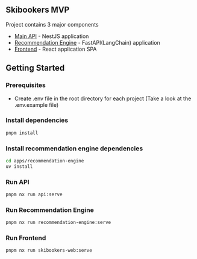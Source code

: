 ## Skibookers MVP

Project contains 3 major components
* [Main API](./apps/api/src/main.ts) - NestJS application
* [Recommendation Engine](./apps/recommendation-engine/main.py) - FastAPI(LangChain) application
* [Frontend](./apps/skibookers-web/src/main.tsx) - React application SPA

## Getting Started
### Prerequisites
- Create .env file in the root directory for each project (Take a look at the .env.example file)

### Install dependencies
```bash
pnpm install
```

### Install recommendation engine dependencies
```bash
cd apps/recommendation-engine
uv install
```

### Run API
```bash
pnpm nx run api:serve
```

### Run Recommendation Engine
```bash
pnpm nx run recommendation-engine:serve
```

### Run Frontend
```bash
pnpm nx run skibookers-web:serve
```